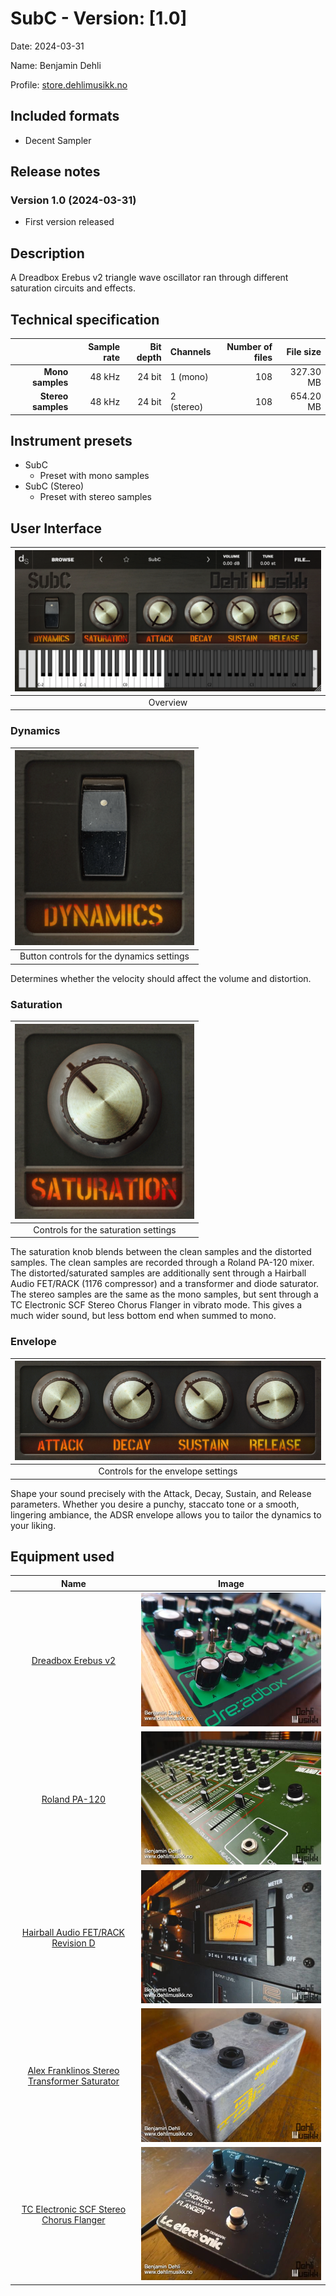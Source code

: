 # SubC - Version: [1.0]

Date: 2024-03-31

Name: Benjamin Dehli

Profile: [store.dehlimusikk.no][Gumroad profile]

## Included formats

- Decent Sampler

## Release notes

### Version 1.0 (2024-03-31)

- First version released

## Description

A Dreadbox Erebus v2 triangle wave oscillator ran through different saturation circuits and effects.

## Technical specification

|                    | Sample rate | Bit depth | Channels   | Number of files | File size |
| -----------------: | ----------: | --------: | ---------- | --------------: | --------: |
|   **Mono samples** |      48 kHz |    24 bit | 1 (mono)   |             108 | 327.30 MB |
| **Stereo samples** |      48 kHz |    24 bit | 2 (stereo) |             108 | 654.20 MB |

## Instrument presets

- SubC
  - Preset with mono samples
- SubC (Stereo)
  - Preset with stereo samples

## User Interface

| ![Overview](/Screenshots/sub-c.png) |
| :---------------------------------: |
|              Overview               |

### Dynamics

| ![Button controls for the dynamics settings](/Screenshots/dynamics.png) |
| :---------------------------------------------------------------------: |
|                Button controls for the dynamics settings                |

Determines whether the velocity should affect the volume and distortion.

### Saturation

| ![Controls for the saturation settings](/Screenshots/saturation.png) |
| :------------------------------------------------------------------: |
|                 Controls for the saturation settings                 |

The saturation knob blends between the clean samples and the distorted samples.
The clean samples are recorded through a Roland PA-120 mixer. The distorted/saturated samples are additionally sent through a Hairball Audio FET/RACK (1176 compressor) and a transformer and diode saturator.
The stereo samples are the same as the mono samples, but sent through a TC Electronic SCF Stereo Chorus Flanger in vibrato mode. This gives a much wider sound, but less bottom end when summed to mono.

### Envelope

| ![Controls for the envelope settings](/Screenshots/envelope.png) |
| :--------------------------------------------------------------: |
|                Controls for the envelope settings                |

Shape your sound precisely with the Attack, Decay, Sustain, and Release parameters. Whether you desire a punchy, staccato tone or a smooth, lingering ambiance, the ADSR envelope allows you to tailor the dynamics to your liking.

## Equipment used

|                                             Name                                             |                                                    Image                                                     |
| :------------------------------------------------------------------------------------------: | :----------------------------------------------------------------------------------------------------------: |
|                           [Dreadbox Erebus v2][Dreadbox Erebus v2]                           |                           ![Dreadbox Erebus v2](/Equipment/dreadbox-erebus-v2.jpg)                           |
|                                [Roland PA-120][Roland PA-120]                                |                                ![Roland PA-120](/Equipment/roland-pa-120.jpg)                                |
|           [Hairball Audio FET/RACK Revision D][Hairball Audio FET/RACK Revision D]           |           ![Hairball Audio FET/RACK Revision D](/Equipment/hairball-audio-fet-rack-revision-d.jpg)           |
| [Alex Franklinos Stereo Transformer Saturator][Alex Franklinos Stereo Transformer Saturator] | ![Alex Franklinos Stereo Transformer Saturator](/Equipment/alex-franklinos-stereo-transformer-saturator.jpg) |
|      [TC Electronic SCF Stereo Chorus Flanger][TC Electronic SCF Stereo Chorus Flanger]      |      ![TC Electronic SCF Stereo Chorus Flanger](/Equipment/tc-electronic-scf-stereo-chorus-flanger.jpg)      |

[Gumroad profile]: https://store.dehlimusikk.no/
[Dreadbox Erebus v2]: https://www.dehlimusikk.no/equipment/instruments/dreadbox-erebus-v2/
[Roland PA-120]: https://www.dehlimusikk.no/posts/ny-mikser-roland-pa-120/
[Hairball Audio FET/RACK Revision D]: https://www.dehlimusikk.no/equipment/effects/hairball-audio-fet-rack-revision-d/
[Alex Franklinos Stereo Transformer Saturator]: https://www.dehlimusikk.no/equipment/effects/alex-franklinos-stereo-transformer-saturator/
[TC Electronic SCF Stereo Chorus Flanger]: https://www.dehlimusikk.no/equipment/effects/tc-electronic-scf-stereo-chorus-flanger/
